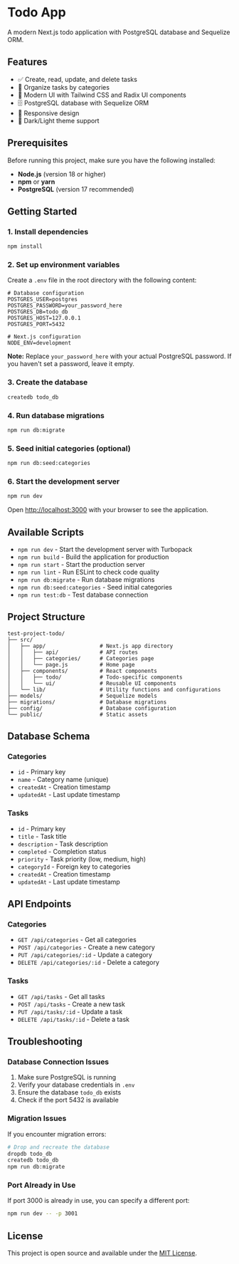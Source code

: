 # Todo App

A modern Next.js todo application with PostgreSQL database and Sequelize ORM.

## Features

- ✅ Create, read, update, and delete tasks
- 📂 Organize tasks by categories
- 🎨 Modern UI with Tailwind CSS and Radix UI components
- 🗄️ PostgreSQL database with Sequelize ORM
- 📱 Responsive design
- 🌙 Dark/Light theme support

## Prerequisites

Before running this project, make sure you have the following installed:

- **Node.js** (version 18 or higher)
- **npm** or **yarn**
- **PostgreSQL** (version 17 recommended)

## Getting Started

### 1. Install dependencies
```bash
npm install
```

### 2. Set up environment variables
Create a `.env` file in the root directory with the following content:

```env
# Database configuration
POSTGRES_USER=postgres
POSTGRES_PASSWORD=your_password_here
POSTGRES_DB=todo_db
POSTGRES_HOST=127.0.0.1
POSTGRES_PORT=5432

# Next.js configuration
NODE_ENV=development
```

**Note:** Replace `your_password_here` with your actual PostgreSQL password. If you haven't set a password, leave it empty.

### 3. Create the database
```bash
createdb todo_db
```

### 4. Run database migrations
```bash
npm run db:migrate
```

### 5. Seed initial categories (optional)
```bash
npm run db:seed:categories
```

### 6. Start the development server
```bash
npm run dev
```

Open [http://localhost:3000](http://localhost:3000) with your browser to see the application.

## Available Scripts

- `npm run dev` - Start the development server with Turbopack
- `npm run build` - Build the application for production
- `npm run start` - Start the production server
- `npm run lint` - Run ESLint to check code quality
- `npm run db:migrate` - Run database migrations
- `npm run db:seed:categories` - Seed initial categories
- `npm run test:db` - Test database connection

## Project Structure

```
test-project-todo/
├── src/
│   ├── app/                 # Next.js app directory
│   │   ├── api/             # API routes
│   │   ├── categories/      # Categories page
│   │   └── page.js          # Home page
│   ├── components/          # React components
│   │   ├── todo/            # Todo-specific components
│   │   └── ui/              # Reusable UI components
│   └── lib/                 # Utility functions and configurations
├── models/                  # Sequelize models
├── migrations/              # Database migrations
├── config/                  # Database configuration
└── public/                  # Static assets
```

## Database Schema

### Categories
- `id` - Primary key
- `name` - Category name (unique)
- `createdAt` - Creation timestamp
- `updatedAt` - Last update timestamp

### Tasks
- `id` - Primary key
- `title` - Task title
- `description` - Task description
- `completed` - Completion status
- `priority` - Task priority (low, medium, high)
- `categoryId` - Foreign key to categories
- `createdAt` - Creation timestamp
- `updatedAt` - Last update timestamp

## API Endpoints

### Categories
- `GET /api/categories` - Get all categories
- `POST /api/categories` - Create a new category
- `PUT /api/categories/:id` - Update a category
- `DELETE /api/categories/:id` - Delete a category

### Tasks
- `GET /api/tasks` - Get all tasks
- `POST /api/tasks` - Create a new task
- `PUT /api/tasks/:id` - Update a task
- `DELETE /api/tasks/:id` - Delete a task

## Troubleshooting

### Database Connection Issues
1. Make sure PostgreSQL is running
2. Verify your database credentials in `.env`
3. Ensure the database `todo_db` exists
4. Check if the port 5432 is available

### Migration Issues
If you encounter migration errors:
```bash
# Drop and recreate the database
dropdb todo_db
createdb todo_db
npm run db:migrate
```

### Port Already in Use
If port 3000 is already in use, you can specify a different port:
```bash
npm run dev -- -p 3001
```

## License

This project is open source and available under the [MIT License](LICENSE).
